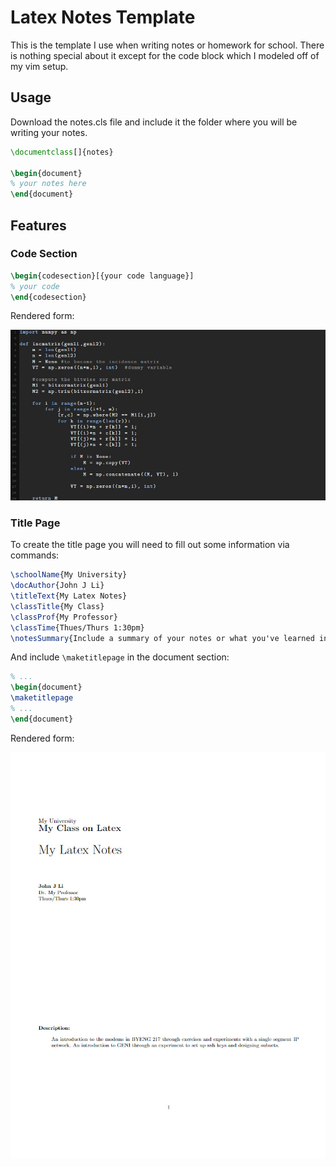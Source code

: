# Latex Notes Template

This is the template I use when writing notes or homework for school. There is
nothing special about it except for the code block which I modeled off of my vim
setup.

## Usage

Download the notes.cls file and include it the folder where you will be writing your notes.
```latex
\documentclass[]{notes}

\begin{document}
% your notes here
\end{document}
```

## Features 

### Code Section

```latex
\begin{codesection}[{your code language}]
% your code
\end{codesection}
```
Rendered form:

![Code block](/images/codeblock.jpg?raw=true "Python code block")

### Title Page

To create the title page you will need to fill out some information via commands:
```latex
\schoolName{My University}
\docAuthor{John J Li}
\titleText{My Latex Notes}
\classTitle{My Class}
\classProf{My Professor}
\classTime{Thues/Thurs 1:30pm}
\notesSummary{Include a summary of your notes or what you've learned in the lecture.}
```
And include `\maketitlepage` in the document section:
```latex
% ...
\begin{document}
\maketitlepage
% ...
\end{document}
```
Rendered form:

![Title page](/images/titlepage.jpg?raw=true "Example title page")